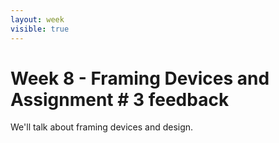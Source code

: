```yaml
---
layout: week
visible: true
---
```


# Week 8 - Framing Devices and Assignment \# 3 feedback

We'll talk about framing devices and design.


<!--
/# Week 8 - Twine as a Framing Device

An introduction to Twine: twinery.org
-->
